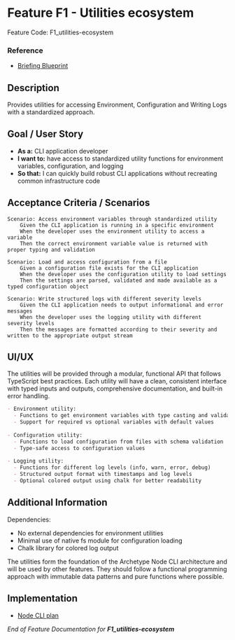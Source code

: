 # Feature F1 - Utilities ecosystem

Feature Code: F1_utilities-ecosystem

### Reference

- [Briefing Blueprint](/docs/briefing.blueprint.md)

## Description

Provides utilities for accessing Environment, Configuration and Writing Logs with a standardized approach.

## Goal / User Story

- **As a:** CLI application developer
- **I want to:** have access to standardized utility functions for environment variables, configuration, and logging
- **So that:** I can quickly build robust CLI applications without recreating common infrastructure code

## Acceptance Criteria / Scenarios

```gherkin
Scenario: Access environment variables through standardized utility
    Given the CLI application is running in a specific environment
    When the developer uses the environment utility to access a variable
    Then the correct environment variable value is returned with proper typing and validation

Scenario: Load and access configuration from a file
    Given a configuration file exists for the CLI application
    When the developer uses the configuration utility to load settings
    Then the settings are parsed, validated and made available as a typed configuration object

Scenario: Write structured logs with different severity levels
    Given the CLI application needs to output informational and error messages
    When the developer uses the logging utility with different severity levels
    Then the messages are formatted according to their severity and written to the appropriate output stream
```

## UI/UX

The utilities will be provided through a modular, functional API that follows TypeScript best practices. Each utility will have a clean, consistent interface with typed inputs and outputs, comprehensive documentation, and built-in error handling.

```markdown
- Environment utility:
  - Functions to get environment variables with type casting and validation
  - Support for required vs optional variables with default values
  
- Configuration utility:
  - Functions to load configuration from files with schema validation
  - Type-safe access to configuration values
  
- Logging utility:
  - Functions for different log levels (info, warn, error, debug)
  - Structured output format with timestamps and log levels
  - Optional colored output using chalk for better readability
```

## Additional Information

Dependencies:
- No external dependencies for environment utilities
- Minimal use of native fs module for configuration loading
- Chalk library for colored log output

The utilities form the foundation of the Archetype Node CLI architecture and will be used by other features. They should follow a functional programming approach with immutable data patterns and pure functions where possible.

## Implementation

- [Node CLI plan](./utilities-ecosystem.node-cli.plan.md)

_End of Feature Documentation for **F1_utilities-ecosystem**_